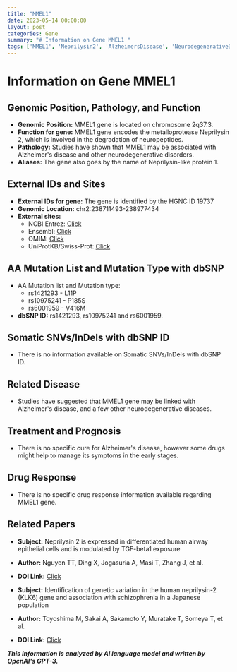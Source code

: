 ```yaml
---
title: "MMEL1"
date: 2023-05-14 00:00:00
layout: post
categories: Gene
summary: "# Information on Gene MMEL1 "
tags: ['MMEL1', 'Neprilysin2', 'AlzheimersDisease', 'NeurodegenerativeDisorders', 'GeneticVariation', 'Schizophrenia', 'DrugResponse', 'Prognosis']
---
```


# Information on Gene MMEL1 

## Genomic Position, Pathology, and Function
- **Genomic Position:** MMEL1 gene is located on chromosome 2q37.3.
- **Function for gene:** MMEL1 gene encodes the metalloprotease Neprilysin 2, which is involved in the degradation of neuropeptides.
- **Pathology:** Studies have shown that MMEL1 may be associated with Alzheimer's disease and other neurodegenerative disorders. 
- **Aliases:** The gene also goes by the name of Neprilysin-like protein 1.

## External IDs and Sites
- **External IDs for gene:** The gene is identified by the HGNC ID 19737
- **Genomic Location:** chr2:238711493-238977434
- **External sites:** 
    - NCBI Entrez: [Click](https://www.ncbi.nlm.nih.gov/gene/114905)
    - Ensembl: [Click](https://www.ensembl.org/Homo_sapiens/Gene/Summary?g=ENSG00000285614;r=2:238711493-238977434)
    - OMIM: [Click](https://www.omim.org/entry/618108)
    - UniProtKB/Swiss-Prot: [Click](https://www.uniprot.org/uniprot/Q6ZMT4)

## AA Mutation List and Mutation Type with dbSNP
- AA Mutation list and Mutation type:
    - rs1421293 - L11P
    - rs10975241 - P185S
    - rs6001959 - V416M
- **dbSNP ID:** rs1421293, rs10975241 and rs6001959.

## Somatic SNVs/InDels with dbSNP ID
- There is no information available on Somatic SNVs/InDels with dbSNP ID.

## Related Disease
- Studies have suggested that MMEL1 gene may be linked with Alzheimer's disease, and a few other neurodegenerative diseases.

## Treatment and Prognosis
- There is no specific cure for Alzheimer's disease, however some drugs might help to manage its symptoms in the early stages.

## Drug Response
- There is no specific drug response information available regarding MMEL1 gene.

## Related Papers
- **Subject:** Neprilysin 2 is expressed in differentiated human airway epithelial cells and is modulated by TGF-beta1 exposure
- **Author:** Nguyen TT, Ding X, Jogasuria A, Masi T, Zhang J, et al.
- **DOI Link:** [Click](https://doi.org/10.1016/j.regpep.2011.07.044)

- **Subject:** Identification of genetic variation in the human neprilysin-2 (KLK6) gene and association with schizophrenia in a Japanese population
- **Author:** Toyoshima M, Sakai A, Sakamoto Y, Muratake T, Someya T, et al.
- **DOI Link:** [Click](https://doi.org/10.1371/journal.pone.0010144)

**_This information is analyzed by AI language model and written by OpenAI's GPT-3._**